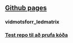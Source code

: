 ## [Github pages](https://danielthorr.github.io/vidmotsforr_ledmatrix/)

### vidmotsforr_ledmatrix

### [Test repo til að prufa kóða](https://github.com/sigmarola/ledmatrix)
